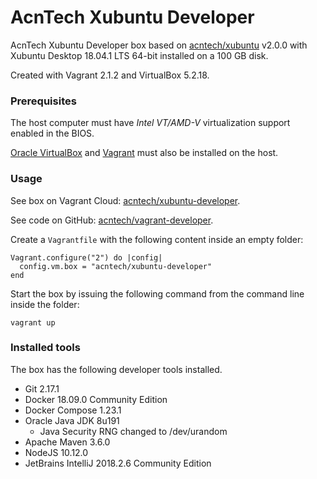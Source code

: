 # AcnTech Xubuntu Developer
AcnTech Xubuntu Developer box based on [acntech/xubuntu](https://app.vagrantup.com/acntech/boxes/xubuntu) v2.0.0 with Xubuntu Desktop 18.04.1 LTS 64-bit installed on a 100 GB disk.

Created with Vagrant 2.1.2 and VirtualBox 5.2.18.

### Prerequisites
The host computer must have _Intel VT/AMD-V_ virtualization support enabled in the BIOS.

[Oracle VirtualBox](https://www.virtualbox.org) and [Vagrant](https://www.vagrantup.com) must also be installed on the host.

### Usage
See box on Vagrant Cloud: [acntech/xubuntu-developer](https://app.vagrantup.com/acntech/boxes/xubuntu-developer).

See code on GitHub: [acntech/vagrant-developer](https://github.com/acntech/vagrant-developer).

Create a ```Vagrantfile``` with the following content inside an empty folder:
```
Vagrant.configure("2") do |config|
  config.vm.box = "acntech/xubuntu-developer"
end
```

Start the box by issuing the following command from the command line inside the folder:
```
vagrant up
```

### Installed tools
The box has the following developer tools installed.

* Git 2.17.1
* Docker 18.09.0 Community Edition
* Docker Compose 1.23.1
* Oracle Java JDK 8u191
  * Java Security RNG changed to /dev/urandom
* Apache Maven 3.6.0
* NodeJS 10.12.0
* JetBrains IntelliJ 2018.2.6 Community Edition